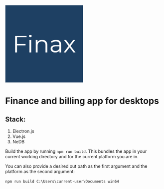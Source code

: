 <img src="./src/render/resources/logo/Finax_logo.png" width="250" alt="finax logo">

# Finance and billing app for desktops

## Stack:

1. Electron.js
2. Vue.js
3. NeDB

Build the app by running `npm run build`. This bundles the app in your current working directory and for the current platform you are in.

You can also provide a desired out path as the first argument and the platform as the second argument:

`npm run build C:\Users\current-user\Documents win64`
